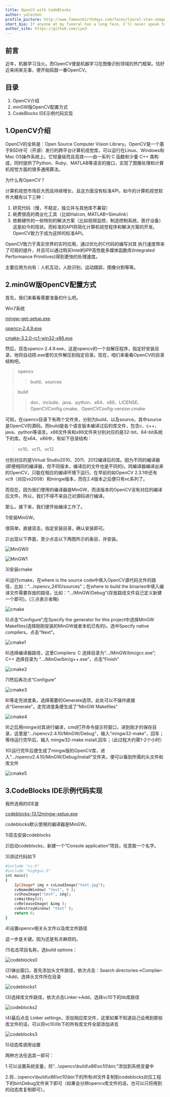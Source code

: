 ```yaml
---
title: OpenCV with CodeBlocks
author: yalechen
profile_picture: http://www.famousbirthdays.com/faces/laurel-stan-image.jpg
short_bio: If anyone at my funeral has a long face, I'll never speak to him again.
author_site: https://github.com/cyw3
---
```


## 前言

近年，机器学习当火。而OpenCV便是机器学习在图像识别领域的热门框架。恰好近来闲来无事，便开始捣鼓一番OpenCV。

## 目录

1. OpenCV介绍
2. minGW版OpenCV配置方式
3. CodeBlocks IDE示例代码实现

## 1.OpenCV介绍

OpenCV的全称是：Open Source Computer Vision Library。OpenCV是一个基于BSD许可（开源）发行的跨平台计算机视觉库，可以运行在Linux、Windows和Mac OS操作系统上。它轻量级而且高效——由一系列 C 函数和少量 C++ 类构成，同时提供了Python、Ruby、MATLAB等语言的接口，实现了图像处理和计算机视觉方面的很多通用算法。

为什么有OpenCV？

计算机视觉市场巨大而且持续增长，且这方面没有标准API，如今的计算机视觉软件大概有以下三种：

1. 研究代码（慢，不稳定，独立并与其他库不兼容）
2. 耗费很高的商业化工具（比如Halcon, MATLAB+Simulink）
3. 依赖硬件的一些特别的解决方案（比如视频监控，制造控制系统，医疗设备）这是如今的现状。而标准的API将简化计算机视觉程序和解决方案的开发。OpenCV致力于成为这样的标准API。

OpenCV致力于真实世界的实时应用，通过优化的C代码的编写对其
执行速度带来了可观的提升，并且可以通过购买Intel的IPP高性能多媒体函数库(Integrated Performance Primitives)得到更快的处理速度。

主要应用方向有：人机互动，人脸识别，运动跟踪，图像分割等等。

## 2.minGW版OpenCV配置方式

首先，我们来看看需要准备的什么吧。


Win7系统

[mingw-get-setup.exe](http://sourceforge.net/projects/mingw/files/Installer/)

[opencv-2.4.9.exe](http://opencv.org/downloads.html)

[cmake-3.2.0-rc1-win32-x86.exe](http://www.cmake.org/download/)


然后，双击opencv-2.4.9.exe，这是opencv的一个自解压程序，指定好安装目录，他将自动把.exe里的文件解压到指定目录。现在，咱们来看看OpenCV的目录结构吧。

> opencv
>> build、sources

> build
>> doc、include、java、python、x64、x86、LICENSE、OpenCVConfig.cmake、OpenCVConfig-version.cmake

可知，在opencv目录下有两个文件夹，分别为build、以及source。其中source是OpenCV的源码。而build是各个语言版本编译过后的库文件，包含c、c++、java、python等语言。x86文件夹和x86文件夹分别对应的是32-bit、64-bit系统下的库。在x64、x86中，有如下目录结构：

> vc10、vc11、vc12

分别对应的是Virtual Studio2010、2011、2012编译后的库。因为不同的编译器(即便相同的编译器，但不同版本，编译后的文件也是不同的)。同编译器编译出来的OpenCV，只能在相应的编译环境下运行。在早前的如OpenCV 2.3.1中还有vc9（对应vs2008）和mingw版本，而在2.4版本之后便只有vc系列了。

而现在，因为我们使用的编译器是MinGW，而该版本的OpenCV没有对应的编译后文件，所以，我们不得不来自己对源码进行编译。

那么，接下来，我们便开始编译工作了。

1)安装MinGW。


很简单。直接双击，指定安装目录，确认安装即可。


2)出现以下界面，至少点击以下两图所示的条目，并安装。


![MinGW0](/img/MinGW0.png)

![MinGW1](/img/MinGW1.png)


3)安装cmake

4)运行cmake，在where is the source code中填入OpenCV源代码文件的路径，比如：“.../opencv_2410/sources”；在where to build the binaries中填入编译文件需要存放的路径，比如：“.../MinGW/Debug”(存放路径文件自己定义新建一个即可)。(三点表示省略)

![cmake](/img/cmake.jpg)

5)点击“Configure”;在Specify the generator for this project中选择MinGW Makefiles(选择刚刚安装的MinGW或者本机已有的)，选中Specify native compilers，点击“Next”。

![cmake1](/img/cmake1.jpg)

6)选择编译器路径，这里Compilers: C 选择目录为“.../MinGW/bin/gcc.exe”; C++ 选择目录为 “.../MinGw/bin/g++.exe”，点击“Finish”

![cmake2](/img/cmake2.jpg)

7)然后再次点“Configure”

![cmake3](/img/cmake3.jpg)

8)等走完进度条，选择需要的Generate选项，此处可以不操作直接点“Generate”，走完进度条便生成了“MinGW Makefiles”

![cmake4](/img/cmake4.jpg)

9)之后用mingw对其进行编译，cmd打开命令提示符窗口，进到刚才的保存目录，这里是“.../opencv2.4.10/MinGW/Debug”，输入“mingw32-make”，回车；等待运行完毕后，输入 mingw32-make install,回车；（此过程大约需1-2个小时）

10)运行完毕后便生成了mingw版的OpenCV库，进入“.../opencv2.4.10/MinGW/Debug/install”文件夹，便可以看到所需的头文件和库文件

![cmake5](/img/cmake5.jpg)


## 3.CodeBlocks IDE示例代码实现

我所选用的IDE是

[codeblocks-13.12mingw-setup.exe](http://www.codeblocks.org/)


codeblocks默认使用的编译器是MinGW。

1)双击安装codeblocks

2)启动codeblocks，新建一个“Console application”项目，任意取一个名字。

3)测试代码如下

```ruby
#include "cv.h"  
#include "highgui.h"  
int main()  
{  
    IplImage* img = cvLoadImage("test.jpg");  
    cvNamedWindow( "test", 0 );  
    cvShowImage("test", img);  
    cvWaitKey(0);  
    cvReleaseImage( &img );  
    cvDestroyWindow( "test" );  
    return 0;  
}  
```

4)设置opencv相关头文件以及库文件路径

这一步是关键。因为还是有点麻烦的。

(1)右击项目名称，选build options：

![codeblocks0](/img/codeblocks0.jpg)

(2)弹出窗口，首先添加头文件路径，依次点击：Search directories->Complier->Add，选择头文件所在目录

![codeblocks1](/img/codeblocks1.png)

(3)选择库文件路径，依次点击Linker->Add，选择vc10下的lib库路径

![codeblocks2](/img/codeblocks2.png)

(4)最后点击 Linker settings，添加相应库文件，这里如果不知道自己会用到那些库文件的话，可以将vc10/lib下的所有库文件全部添加进去

![codeblocks3](/img/codeblocks3.png)

5)动态库调用设置

两种方法任选其一即可：

1.可以设置系统变量，将“...\opencv\build\x86\vc10\bin;”添加到系统变量中

2.将...\opencv\build\x86\vc10\bin下的所有dll文件复制到codeblocks对应工程下的bin\Debug文件夹下即可（如果会分辨opencv库文件的话，也可以只将用到的动态库复制即可）。
